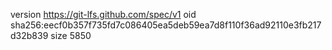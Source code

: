 version https://git-lfs.github.com/spec/v1
oid sha256:eecf0b357f735fd7c086405ea5deb59ea7d8f110f36ad92110e3fb217d32b839
size 5850
